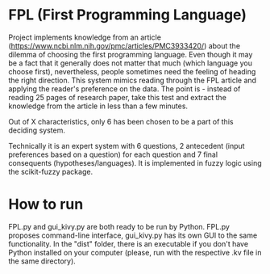 # FPL (First Programming Language)

Project implements knowledge from an article (https://www.ncbi.nlm.nih.gov/pmc/articles/PMC3933420/) about the dilemma of choosing the first programming language. Even though it may be a fact that it generally does not matter that much (which language you choose first), nevertheless, people
sometimes need the feeling of heading the right direction. This system mimics reading through the FPL article and applying the reader's preference on the data. The point is - instead of reading 25 pages of research paper, take this test and extract the knowledge from the article in less than a few minutes.

Out of X characteristics, only 6 has been chosen to be a part of this deciding system.

Technically it is an expert system with 6 questions, 2 antecedent (input preferences based on a question) for each question and 7 final consequents (hypotheses/languages). It is implemented in fuzzy logic using the scikit-fuzzy package.

# How to run
FPL.py and gui_kivy.py are both ready to be run by Python. FPL.py proposes command-line interface, gui_kivy.py has its own GUI to the same functionality. In the "dist" folder, there is an executable if you don't have Python installed on your computer (please, run with the respective .kv file in the same directory).